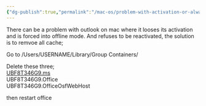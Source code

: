 ```yaml
---
{"dg-publish":true,"permalink":"/mac-os/problem-with-activation-or-always-offline-on-macos-outlook/","tags":["public","outlook","macos"],"noteIcon":"1","created":"2023-08-15T14:20:14.000+02:00","updated":"2022-12-23T10:51:18.000+01:00"}
---
```


There can be a problem with outlook on mac where it looses its activation and is forced into offline mode.
And refuses to be reactivated, the solution is to remvoe all cache;

Go to /Users/USERNAME/Library/Group Containers/

Delete these three;  
[UBF8T346G9.ms](http://ubf8t346g9.ms/ "http://ubf8t346g9.ms/")  
UBF8T346G9.Office  
UBF8T346G9.OfficeOsfWebHost

then restart office